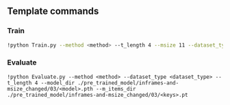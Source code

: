 ## Template commands

### Train

```bash
!python Train.py --method <method> --t_length 4 --msize 11 --dataset_type <dataset_type>

```

### Evaluate

```
!python Evaluate.py --method <method> --dataset_type <dataset_type> --t_length 4 --model_dir ./pre_trained_model/inframes-and-msize_changed/03/<model>.pth --m_items_dir ./pre_trained_model/inframes-and-msize_changed/03/<keys>.pt
```
